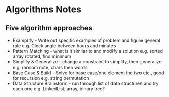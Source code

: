 # Algorithms Notes

## Five algorithm approaches

* Examplify - Write out specific examples of problem and figure general rule e.g. Clock angle between hours and minutes
* Pattern Matching - what is it similar to and modify a solution e.g. sorted array rotated, find minimum
* Simplify & Generalize - change a constraint to simplify, then generalize e.g. ransom note, chars then words
* Base Case & Build - Solve for base case/one element the two etc., good for recursion e.g. string permutation
* Data Structure Brainstorm - run through list of data structures and try each one e.g. LinkedList, array, binary tree?
